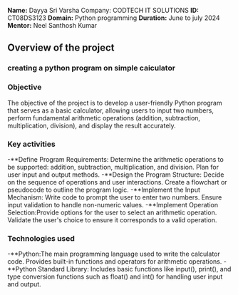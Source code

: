**Name:** Dayya Sri Varsha
Company: CODTECH IT SOLUTIONS
**ID:** CT08DS3123
**Domain:** Python programming
**Duration:** June to july 2024
**Mentor:** Neel Santhosh Kumar


## Overview of the project

### creating a python program on simple caiculator

### Objective
The objective of the project is to develop a user-friendly Python program that serves as a basic calculator, allowing users to input two numbers, perform fundamental arithmetic operations (addition, subtraction, multiplication, division), and display the result accurately.

### Key activities
-**Define Program Requirements: Determine the arithmetic operations to be supported: addition, subtraction, multiplication, and division. Plan for user input and output methods.
-**Design the Program Structure: Decide on the sequence of operations and user interactions. Create a flowchart or pseudocode to outline the program logic.
-**Implement the Input Mechanism: Write code to prompt the user to enter two numbers. Ensure input validation to handle non-numeric values. 
-**Implement Operation Selection:Provide options for the user to select an arithmetic operation. Validate the user's choice to ensure it corresponds to a valid operation.

### Technologies used
-**Python:The main programming language used to write the calculator code. Provides built-in functions and operators for arithmetic operations.
-**Python Standard Library: Includes basic functions like input(), print(), and type conversion functions such as float() and int() for handling user input and output.



